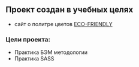 ## Проект создан в учебных целях
- сайт о политре цветов 
[ECO-FRIENDLY](https://katyayanovskaya.github.io/ECO-FRIENDLY/)

### Цели проекта: 
- Практика БЭМ методологии
- Практика SASS
